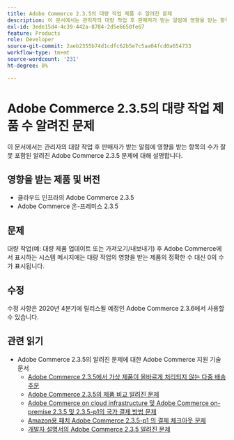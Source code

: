 ```yaml
---
title: Adobe Commerce 2.3.5의 대량 작업 제품 수 알려진 문제
description: 이 문서에서는 관리자의 대량 작업 후 판매자가 받는 알림에 영향을 받는 항목의 수가 잘못 포함된 알려진 Adobe Commerce 2.3.5 문제에 대해 설명합니다.
exl-id: 3ede15d4-4c39-442a-8784-2d5e6650fe67
feature: Products
role: Developer
source-git-commit: 2aeb2355b74d1cdfc62b5e7c5aa04fcd0a654733
workflow-type: tm+mt
source-wordcount: '231'
ht-degree: 0%

---
```


# Adobe Commerce 2.3.5의 대량 작업 제품 수 알려진 문제

이 문서에서는 관리자의 대량 작업 후 판매자가 받는 알림에 영향을 받는 항목의 수가 잘못 포함된 알려진 Adobe Commerce 2.3.5 문제에 대해 설명합니다.

## 영향을 받는 제품 및 버전

* 클라우드 인프라의 Adobe Commerce 2.3.5
* Adobe Commerce 온-프레미스 2.3.5

## 문제

대량 작업(예: 대량 제품 업데이트 또는 가져오기/내보내기) 후 Adobe Commerce에서 표시하는 시스템 메시지에는 대량 작업의 영향을 받는 제품의 정확한 수 대신 0의 수가 표시됩니다.

## 수정

수정 사항은 2020년 4분기에 릴리스될 예정인 Adobe Commerce 2.3.6에서 사용할 수 있습니다.

## 관련 읽기

* Adobe Commerce 2.3.5의 알려진 문제에 대한 Adobe Commerce 지원 기술 문서
   * [Adobe Commerce 2.3.5에서 가상 제품이 올바르게 처리되지 않는 다중 배송 주문](/help/troubleshooting/miscellaneous/magento-2-3-5-known-issue-virtual-product-multi-ship-orders.md)
   * [Adobe Commerce 2.3.5의 제품 비교 알려진 문제](/help/troubleshooting/storefront/product-comparison-known-issue-in-magento-2-3-5.md)
   * [Adobe Commerce on cloud infrastructure 및 Adobe Commerce on-premise 2.3.5 및 2.3.5-p1의 국가 결제 방법 문제](/help/troubleshooting/known-issues-patches-attached/magento-2-3-5-2-3-5-p1-patch-country-payment-issue.md)
   * [Amazon용 패치 Adobe Commerce 2.3.5-p1 의 결제 체크아웃 문제](/help/troubleshooting/payments/patch-for-amazon-pay-checkout-issue-in-magento-2-3-5-p1.md)
   * [개발자 설명서의 Adobe Commerce 2.3.5 알려진 문제](https://commerce-docs.github.io/devdocs-archive/2.3/guides/v2.3/release-notes/release-notes-2-3-5-commerce.html#known-issues)
